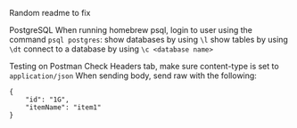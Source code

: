 Random readme to fix

PostgreSQL
When running homebrew psql, login to user using the command `psql postgres`:
show databases by using `\l`
show tables by using `\dt`
connect to a database by using `\c <database name>`

Testing on Postman
Check Headers tab, make sure content-type is set to `application/json`
When sending body, send raw with the following:

```
{
    "id": "1G",
    "itemName": "item1"
}
```

